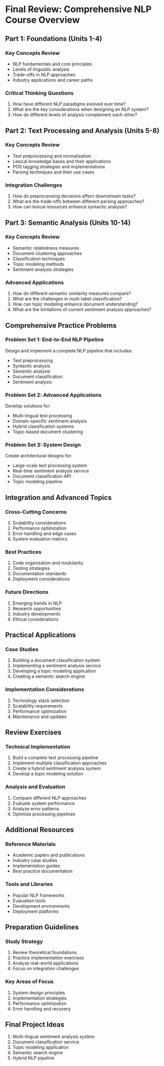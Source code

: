 # Final Review: Comprehensive NLP Course Overview

## Part 1: Foundations (Units 1-4)
### Key Concepts Review
- NLP fundamentals and core principles
- Levels of linguistic analysis
- Trade-offs in NLP approaches
- Industry applications and career paths

### Critical Thinking Questions
1. How have different NLP paradigms evolved over time?
2. What are the key considerations when designing an NLP system?
3. How do different levels of analysis complement each other?

## Part 2: Text Processing and Analysis (Units 5-8)
### Key Concepts Review
- Text preprocessing and normalization
- Lexical knowledge bases and their applications
- POS tagging strategies and implementations
- Parsing techniques and their use cases

### Integration Challenges
1. How do preprocessing decisions affect downstream tasks?
2. What are the trade-offs between different parsing approaches?
3. How can lexical resources enhance syntactic analysis?

## Part 3: Semantic Analysis (Units 10-14)
### Key Concepts Review
- Semantic relatedness measures
- Document clustering approaches
- Classification techniques
- Topic modeling methods
- Sentiment analysis strategies

### Advanced Applications
1. How do different semantic similarity measures compare?
2. What are the challenges in multi-label classification?
3. How can topic modeling enhance document understanding?
4. What are the limitations of current sentiment analysis approaches?

## Comprehensive Practice Problems

### Problem Set 1: End-to-End NLP Pipeline
Design and implement a complete NLP pipeline that includes:
- Text preprocessing
- Syntactic analysis
- Semantic analysis
- Document classification
- Sentiment analysis

### Problem Set 2: Advanced Applications
Develop solutions for:
- Multi-lingual text processing
- Domain-specific sentiment analysis
- Hybrid classification systems
- Topic-based document clustering

### Problem Set 3: System Design
Create architectural designs for:
- Large-scale text processing system
- Real-time sentiment analysis service
- Document classification API
- Topic modeling pipeline

## Integration and Advanced Topics

### Cross-Cutting Concerns
1. Scalability considerations
2. Performance optimization
3. Error handling and edge cases
4. System evaluation metrics

### Best Practices
1. Code organization and modularity
2. Testing strategies
3. Documentation standards
4. Deployment considerations

### Future Directions
1. Emerging trends in NLP
2. Research opportunities
3. Industry developments
4. Ethical considerations

## Practical Applications

### Case Studies
1. Building a document classification system
2. Implementing a sentiment analysis service
3. Developing a topic modeling application
4. Creating a semantic search engine

### Implementation Considerations
1. Technology stack selection
2. Scalability requirements
3. Performance optimization
4. Maintenance and updates

## Review Exercises

### Technical Implementation
1. Build a complete text processing pipeline
2. Implement multiple classification approaches
3. Create a hybrid sentiment analysis system
4. Develop a topic modeling solution

### Analysis and Evaluation
1. Compare different NLP approaches
2. Evaluate system performance
3. Analyze error patterns
4. Optimize processing pipelines

## Additional Resources

### Reference Materials
- Academic papers and publications
- Industry case studies
- Implementation guides
- Best practice documentation

### Tools and Libraries
- Popular NLP frameworks
- Evaluation tools
- Development environments
- Deployment platforms

## Preparation Guidelines

### Study Strategy
1. Review theoretical foundations
2. Practice implementation exercises
3. Analyze real-world applications
4. Focus on integration challenges

### Key Areas of Focus
1. System design principles
2. Implementation strategies
3. Performance optimization
4. Error handling and recovery

## Final Project Ideas
1. Multi-lingual sentiment analysis system
2. Document classification service
3. Topic modeling application
4. Semantic search engine
5. Hybrid NLP pipeline 